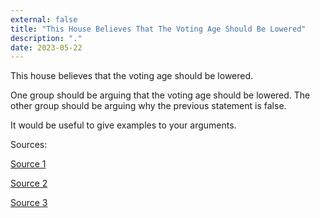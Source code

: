 ```yaml
---
external: false
title: "This House Believes That The Voting Age Should Be Lowered"
description: "."
date: 2023-05-22
---
```


This house believes that the voting age should be lowered.

One group should be arguing that the voting age should be lowered.
The other group should be arguing why the previous statement is false.

It would be useful to give examples to your arguments.


Sources:

[Source 1](https://www.youthrights.org/issues/voting-age/top-ten-reasons-to-lower-the-voting-age/)

[Source 2](https://tsrmatters.com/blog/the-voting-age-should-stay-at-18-says-students/)

[Source 3](https://www.procon.org/headlines/lowering-the-voting-age-top-3-pros-and-cons/)
